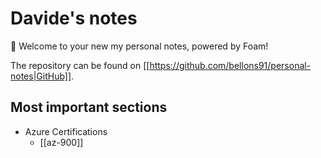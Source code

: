 # Davide's notes

👋 Welcome to your new my personal notes, powered by Foam!

The repository can be found on [[https://github.com/bellons91/personal-notes|GitHub]].

## Most important sections

- Azure Certifications
  - [[az-900]]

